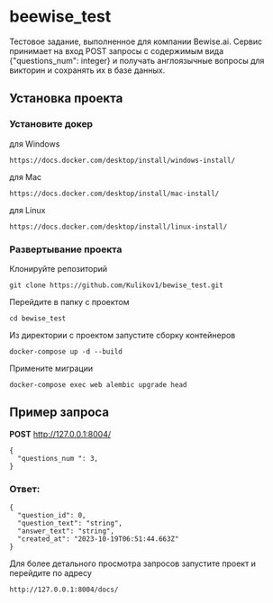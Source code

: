 # beewise_test
Тестовое задание, выполненное для компании Bewise.ai.
 Сервис принимает на вход POST запросы с содержимым вида {"questions_num": integer} и получать англоязычные вопросы для викторин и сохранять их в базе данных.

## Установка проекта

### Установите докер
для Windows
```
https://docs.docker.com/desktop/install/windows-install/
```
для Mac
```
https://docs.docker.com/desktop/install/mac-install/
```
для Linux
```
https://docs.docker.com/desktop/install/linux-install/
```
### Развертывание проекта
Клонируйте репозиторий
```
git clone https://github.com/Kulikov1/bewise_test.git
```
Перейдите в папку с проектом
```
cd bewise_test
```
Из директории с проектом запустите сборку контейнеров
```
docker-compose up -d --build
```
Примените миграции
```
docker-compose exec web alembic upgrade head
```
## Пример запроса
**POST** http://127.0.0.1:8004/
```
{
  "questions_num ": 3,
}
```
### Ответ:
```
{
  "question_id": 0,
  "question_text": "string",
  "answer_text": "string",
  "created_at": "2023-10-19T06:51:44.663Z"
}
```
Для более детального просмотра запросов запустите проект и перейдите по адресу
```
http://127.0.0.1:8004/docs/
```
